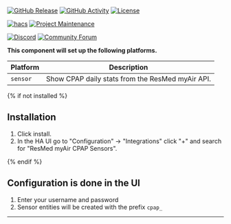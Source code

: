 [![GitHub Release][releases-shield]][releases]
[![GitHub Activity][commits-shield]][commits]
[![License][license-shield]][license]

[![hacs][hacsbadge]][hacs]
[![Project Maintenance][maintenance-shield]][user_profile]

[![Discord][discord-shield]][discord]
[![Community Forum][forum-shield]][forum]


**This component will set up the following platforms.**

| Platform | Description                                      |
| -------- | ------------------------------------------------ |
| `sensor` | Show CPAP daily stats from the ResMed myAir API. |


{% if not installed %}
## Installation

1. Click install.
1. In the HA UI go to "Configuration" -> "Integrations" click "+" and search for "ResMed myAir CPAP Sensors".

{% endif %}


## Configuration is done in the UI

1. Enter your username and password
2. Sensor entities will be created with the prefix `cpap_`

***

[resmed_myair_sensors]: https://github.com/prestomation/resmed_myair_sensors
[commits-shield]: https://img.shields.io/github/commit-activity/y/prestomation/resmed_myair_sensors.svg?style=for-the-badge
[commits]: https://github.com/prestomation/resmed_myair_sensors/commits/master
[hacs]: https://hacs.xyz
[hacsbadge]: https://img.shields.io/badge/HACS-Custom-orange.svg?style=for-the-badge
[discord]: https://discord.gg/Qa5fW2R
[discord-shield]: https://img.shields.io/discord/330944238910963714.svg?style=for-the-badge
[forum-shield]: https://img.shields.io/badge/community-forum-brightgreen.svg?style=for-the-badge
[forum]: https://community.home-assistant.io/
[license]: https://github.com/prestomation/resmed_myair_sensors/blob/main/LICENSE
[license-shield]: https://img.shields.io/github/license/prestomation/resmed_myair_sensors.svg?style=for-the-badge
[maintenance-shield]: https://img.shields.io/badge/maintainer-Preston%20Tamkin%20%40prestomationblue.svg?style=for-the-badge
[releases-shield]: https://img.shields.io/github/release/prestomation/resmed_myair_sensors.svg?style=for-the-badge
[releases]: https://github.com/prestomation/resmed_myair_sensors/releases
[user_profile]: https://github.com/prestomation
